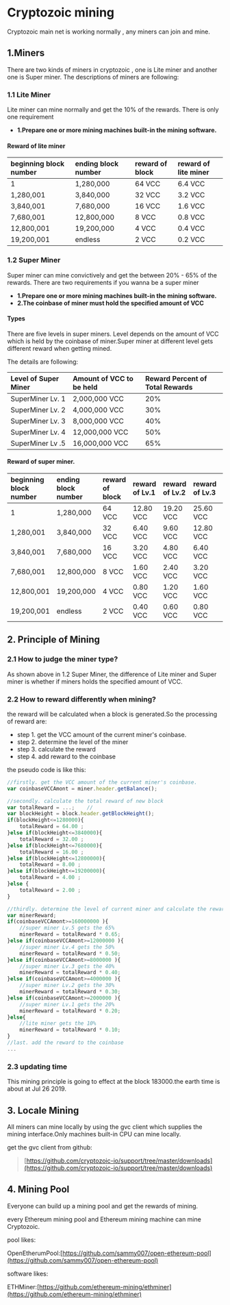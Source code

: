 # Cryptozoic mining

Cryptozoic main net is working normally , any miners can join and mine.

## 1.Miners

There are two kinds of miners in cryptozoic , one is Lite miner and another one is Super miner. The descriptions of miners are following:

### 1.1 Lite Miner

Lite miner can mine normally and get the 10% of the rewards. There is only one requirement

* **1.Prepare one or more mining machines built-in the mining software.**

#### Reward of lite miner

| beginning block number | ending block number | reward of block | reward of lite miner |
| :--- | :--- | :--- | :--- |
| 1 | 1,280,000 | 64 VCC | 6.4 VCC |
| 1,280,001 | 3,840,000 | 32 VCC | 3.2 VCC |
| 3,840,001 | 7,680,000 | 16 VCC | 1.6 VCC |
| 7,680,001 | 12,800,000 | 8 VCC | 0.8 VCC |
| 12,800,001 | 19,200,000 | 4 VCC | 0.4 VCC |
| 19,200,001 | endless | 2 VCC | 0.2 VCC |

### 1.2 Super Miner

Super miner can mine convictively and get the between 20% - 65% of the rewards. There are two requirements if you wanna be a super miner

* **1.Prepare one or more mining machines built-in the mining software.**
* **2.The coinbase of miner must hold the specified amount of VCC**

#### Types

There are five levels in super miners. Level depends on  the amount of VCC which is held by the coinbase of miner.Super miner at different level gets different reward when getting mined.

The details are following:

| Level of Super Miner | Amount of VCC to be held | Reward Percent of Total Rewards |
| :--- | :--- | :--- |
| SuperMiner Lv. 1 | 2,000,000 VCC | 20% |
| SuperMiner Lv. 2 | 4,000,000 VCC | 30% |
| SuperMiner Lv. 3 | 8,000,000 VCC | 40% |
| SuperMiner Lv. 4 | 12,000,000 VCC | 50% |
| SuperMiner Lv .5 | 16,000,000 VCC | 65% |

#### **Reward of super miner.**

| beginning block number | ending block number | reward of block | reward of Lv.1 | reward of Lv.2 | reward of Lv.3 | reward of Lv.4 | reward of Lv.5 |
| :--- | :--- | :--- | :--- | :--- | :--- | :--- | :--- |
| 1 | 1,280,000 | 64 VCC | 12.80  VCC | 19.20 VCC | 25.60 VCC | 32.00 VCC | 41.60 VCC |
| 1,280,001 | 3,840,000 | 32 VCC | 6.40  VCC | 9.60 VCC | 12.80 VCC | 16.00 VCC | 20.80 VCC |
| 3,840,001 | 7,680,000 | 16 VCC | 3.20  VCC | 4.80 VCC | 6.40 VCC | 8.00 VCC | 10.40 VCC |
| 7,680,001 | 12,800,000 | 8 VCC | 1.60    VCC | 2.40 VCC | 3.20 VCC | 4.00 VCC | 5.20 VCC |
| 12,800,001 | 19,200,000 | 4 VCC | 0.80    VCC | 1.20 VCC | 1.60 VCC | 2.00 VCC | 2.60 VCC |
| 19,200,001 | endless | 2 VCC | 0.40    VCC | 0.60 VCC | 0.80 VCC | 1.00 VCC | 1.30 VCC |

## 2. Principle of Mining

### 2.1 How to judge the miner type?

As shown above in 1.2 Super Miner, the difference of Lite miner and Super miner is whether if miners holds the specified amount of VCC.

### 2.2 How to reward differently when mining?

the reward will be calculated when a block is generated.So the processing of reward are:

* step 1. get the VCC amount of the current miner's coinbase.
* step 2. determine the level of the miner
* step 3. calculate the reward
* step 4. add reward to the coinbase

the pseudo code is like this:

```js
//firstly. get the VCC amount of the current miner's coinbase.
var coinbaseVCCAmont = miner.header.getBalance();

//secondly. calculate the total reward of new block
var totalReward = ...;    //
var blockHeight = block.header.getBlockHeight();
if(blockHeight<=1280000){
    totalReward = 64.00 ;
}else if(blockHeight<=3840000){
    totalReward = 32.00 ;
}else if(blockHeight<=7680000){
    totalReward = 16.00 ;
}else if(blockHeight<=12800000){
    totalReward = 8.00 ;
}else if(blockHeight<=19200000){
    totalReward = 4.00 ;
}else {
    totalReward = 2.00 ;
}

//thirdly. determine the level of current miner and calculate the reward 
var minerReward;
if(coinbaseVCCAmont>=160000000 ){
    //super miner Lv.5 gets the 65%
    minerReward = totalReward * 0.65;
}else if(coinbaseVCCAmont>=12000000 ){
    //super miner Lv.4 gets the 50%
    minerReward = totalReward * 0.50;
}else if(coinbaseVCCAmont>=8000000 ){
    //super miner Lv.3 gets the 40%
    minerReward = totalReward * 0.40;
}else if(coinbaseVCCAmont>=4000000 ){
    //super miner Lv.2 gets the 30%
    minerReward = totalReward * 0.30;
}else if(coinbaseVCCAmont>=2000000 ){
    //super miner Lv.1 gets the 20%
    minerReward = totalReward * 0.20;
}else{
    //lite miner gets the 10%
    minerReward = totalReward * 0.10;
}
//last. add the reward to the coinbase
...
```

### 2.3 updating time

This mining principle is going to effect at the block 183000.the earth time is about at Jul 26 2019.

## 3. Locale Mining

All miners can mine locally by using the gvc client which supplies the mining interface.Only machines built-in CPU can mine locally.

get the gvc client from github:

> [https://github.com/cryptozoic-io/support/tree/master/downloads](https://github.com/cryptozoic-io/support/tree/master/downloads)

## 4. Mining Pool

Everyone can build up a mining pool and get the rewards of mining.

every Ethereum mining pool and Ethereum mining machine can mine Cryptozoic.

pool likes:

OpenEtherumPool:[https://github.com/sammy007/open-ethereum-pool](https://github.com/sammy007/open-ethereum-pool)

software likes:

ETHMiner:[https://github.com/ethereum-mining/ethminer](https://github.com/ethereum-mining/ethminer)

